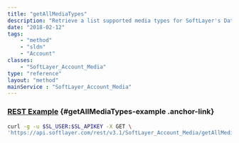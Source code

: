 ```yaml
---
title: "getAllMediaTypes"
description: "Retrieve a list supported media types for SoftLayer's Data Transfer Service."
date: "2018-02-12"
tags:
    - "method"
    - "sldn"
    - "Account"
classes:
    - "SoftLayer_Account_Media"
type: "reference"
layout: "method"
mainService : "SoftLayer_Account_Media"
---
```


### [REST Example](#getAllMediaTypes-example) <a href="/article/rest/"><i class="fas fa-question"></i></a> {#getAllMediaTypes-example .anchor-link} 
```bash
curl -g -u $SL_USER:$SL_APIKEY -X GET \
'https://api.softlayer.com/rest/v3.1/SoftLayer_Account_Media/getAllMediaTypes'
```
